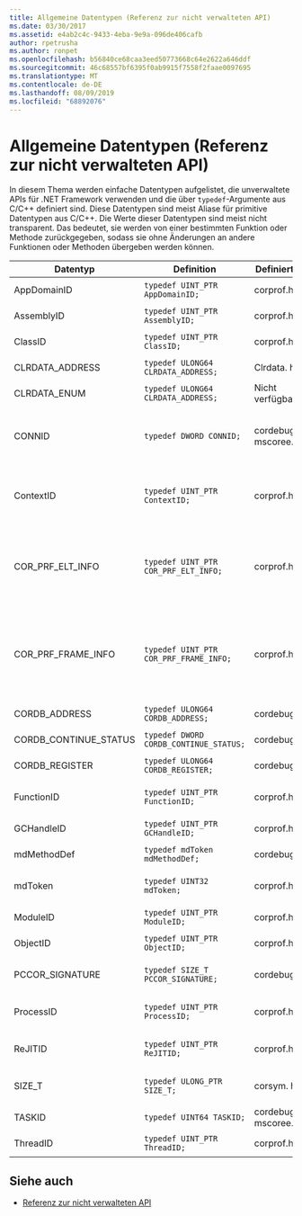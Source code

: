 ```yaml
---
title: Allgemeine Datentypen (Referenz zur nicht verwalteten API)
ms.date: 03/30/2017
ms.assetid: e4ab2c4c-9433-4eba-9e9a-096de406cafb
author: rpetrusha
ms.author: ronpet
ms.openlocfilehash: b56840ce68caa3eed50773668c64e2622a646ddf
ms.sourcegitcommit: 46c68557bf6395f0ab9915f7558f2faae0097695
ms.translationtype: MT
ms.contentlocale: de-DE
ms.lasthandoff: 08/09/2019
ms.locfileid: "68892076"
---
```

# <a name="common-data-types-unmanaged-api-reference"></a>Allgemeine Datentypen (Referenz zur nicht verwalteten API)
In diesem Thema werden einfache Datentypen aufgelistet, die unverwaltete APIs für .NET Framework verwenden und die über `typedef`-Argumente aus C/C++ definiert sind. Diese Datentypen sind meist Aliase für primitive Datentypen aus C/C++. Die Werte dieser Datentypen sind meist nicht transparent. Das bedeutet, sie werden von einer bestimmten Funktion oder Methode zurückgegeben, sodass sie ohne Änderungen an andere Funktionen oder Methoden übergeben werden können.  
  
|Datentyp|Definition|Definiert in|Beschreibung|  
|---------------|----------------|----------------|-----------------|  
|AppDomainID|`typedef UINT_PTR AppDomainID;`|corprof.h|Der Bezeichner einer Anwendungsdomäne.|  
|AssemblyID|`typedef UINT_PTR AssemblyID;`|corprof.h|Der Bezeichner einer Assembly.|  
|ClassID|`typedef UINT_PTR ClassID;`|corprof.h|Der Bezeichner einer verwalteten Klasse.|  
|CLRDATA_ADDRESS|`typedef ULONG64 CLRDATA_ADDRESS;`|Clrdata. h|Eine 64-Bit-Speicheradresse.|
|CLRDATA_ENUM|`typedef ULONG64 CLRDATA_ADDRESS;`|Nicht verfügbar|Eine 64-Bit-Speicheradresse.|
|CONNID|`typedef DWORD CONNID;`|cordebug.h, mscoree.h|Die Verbindungs-ID eines Threads ist mit einer Instanz von Microsoft SQL Server verbunden.|  
|ContextID|`typedef UINT_PTR ContextID;`|corprof.h|Der Bezeichner des Kontexts, der mit einem bestimmten verwalteten Thread verknüpft ist.|  
|COR_PRF_ELT_INFO|`typedef UINT_PTR COR_PRF_ELT_INFO;`|corprof.h|Ein nicht transparenter Handle, der Informationen über einen bestimmten Stapelrahmen repräsentiert.|  
|COR_PRF_FRAME_INFO|`typedef UINT_PTR COR_PRF_FRAME_INFO;`|corprof.h|Ein nicht transparenter Handle, der auf einen Stapelrahmen zeigt. Er ist nur gültig während des Rückrufs, an den er übergeben wird.|  
|CORDB_ADDRESS|`typedef ULONG64 CORDB_ADDRESS;`|cordebug.h|Eine Adresse im Speicher.|  
|CORDB_CONTINUE_STATUS|`typedef DWORD CORDB_CONTINUE_STATUS;`|cordebug.h|Der Status der Fortsetzung.|  
|CORDB_REGISTER|`typedef ULONG64 CORDB_REGISTER;`|cordebug.h|Der Wert eines CPU-Registers.|
|FunctionID|`typedef UINT_PTR FunctionID;`|corprof.h|Der Bezeichner einer Funktion oder Methode.|  
|GCHandleID|`typedef UINT_PTR GCHandleID;`|corprof.h|Ein Garbage Collection-Handle.|  
|mdMethodDef|`typedef mdToken mdMethodDef;`|cordebug.h|Ein Methoden Definitions Token.|
|mdToken|`typedef UINT32 mdToken;`|corprof.h|Ein Metadatentoken (eine Zeile in einer Metadatentabelle).|  
|ModuleID|`typedef UINT_PTR ModuleID;`|corprof.h|Der Bezeichner eines Assemblymoduls.|  
|ObjectID|`typedef UINT_PTR ObjectID;`|corprof.h|Der Bezeichner eines Objekts.|  
|PCCOR_SIGNATURE|`typedef SIZE_T PCCOR_SIGNATURE;`|cordebug.h|Ein Zeiger auf eine Member-oder Metadatensignatur.|
|ProcessID|`typedef UINT_PTR ProcessID;`|corprof.h|Der Bezeichner eines verwalteten Prozesses.|  
|ReJITID|`typedef UINT_PTR ReJITID;`|corprof.h|Der Bezeichner einer mit JIT kompilierten Funktion.|  
|SIZE_T|`typedef ULONG_PTR SIZE_T;`|corsym. h|Ein Zeiger auf eine 64-Bit-Speicheradresse.|
|TASKID|`typedef UINT64 TASKID;`|cordebug.h, mscoree.h|Der Bezeichner einer [ICLRTask](../../../docs/framework/unmanaged-api/hosting/iclrtask-interface.md) -Instanz.|  
|ThreadID|`typedef UINT_PTR ThreadID;`|corprof.h|Der Bezeichner eines verwalteten Threads.|  
  
## <a name="see-also"></a>Siehe auch

- [Referenz zur nicht verwalteten API](../../../docs/framework/unmanaged-api/index.md)
